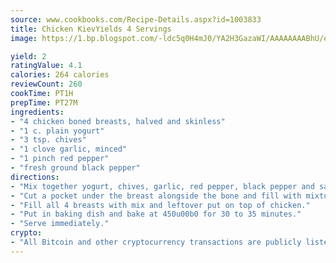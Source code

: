 ```yaml
---
source: www.cookbooks.com/Recipe-Details.aspx?id=1003833
title: Chicken KievYields 4 Servings  
image: https://1.bp.blogspot.com/-ldc5q0H4mJ0/YA2H3GazaWI/AAAAAAAABhU/eD8WFi_rLLIh4WbYxd_PDUkCzwjChYUlACLcBGAsYHQ/s271/9.png

yield: 2
ratingValue: 4.1
calories: 264 calories
reviewCount: 260
cookTime: PT1H
prepTime: PT27M
ingredients:
- "4 chicken boned breasts, halved and skinless"
- "1 c. plain yogurt"
- "3 tsp. chives"
- "1 clove garlic, minced"
- "1 pinch red pepper"
- "fresh ground black pepper"
directions:
- "Mix together yogurt, chives, garlic, red pepper, black pepper and salt in bowl."
- "Cut a pocket under the breast alongside the bone and fill with mixture."
- "Fill all 4 breasts with mix and leftover put on top of chicken."
- "Put in baking dish and bake at 450u00b0 for 30 to 35 minutes."
- "Serve immediately."
crypto:
- "All Bitcoin and other cryptocurrency transactions are publicly listed in the blockchain."
---
```

